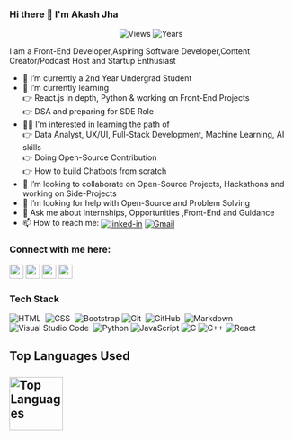 ### Hi there 👋 I'm Akash Jha

<!--
**akashthedeveloper/akashthedeveloper** is a ✨ _special_ ✨ repository because its `README.md` (this file) appears on your GitHub profile.

Here are some ideas to get you started:
-->
<p align="center">
  <img src="https://komarev.com/ghpvc/?username=akashthedevelopero&label=Views" alt="Views">
  <img src="https://badges.pufler.dev/years/akashthedeveloper" alt="Years"></a>
</p>

I am a Front-End Developer,Aspiring Software Developer,Content Creator/Podcast Host and Startup Enthusiast
- 🔭 I’m currently a 2nd Year Undergrad Student
- 🌱 I’m currently learning  <br>
        👉 React.js in depth, Python & working on Front-End Projects <br>
        👉 DSA and preparing for SDE Role
-  👩‍💻 I'm interested in learning the path of <br>
        👉 Data Analyst, UX/UI, Full-Stack Development, Machine Learning, AI skills <br>
        👉 Doing Open-Source Contribution <br>
        👉 How to build Chatbots from scratch
- 👯 I’m looking to collaborate on Open-Source Projects, Hackathons and working on Side-Projects 
- 🤔 I’m looking for help with Open-Source and Problem Solving
- 💬 Ask me about Internships, Opportunities ,Front-End and Guidance
- 📫 How to reach me: [<img align="center" alt="linked-in" src="https://img.shields.io/badge/linkedin-%230077B5.svg?&style=for-the-badge&logo=linkedin&logoColor=white" />](https://www.linkedin.com/in/akashjha123/) [<img align="center" alt="Gmail" src="https://img.shields.io/badge/-Gmail-D14836?style=for-the-badge&logo=Gmail&logoColor=white"/>](https://0123akashjha@gmail.com)

### Connect with me here:
<p><a href="https://twitter.com/akash_the_dev"><img src="https://img.shields.io/badge/twitter-%231DA1F2.svg?&style=for-the-badge&logo=twitter&logoColor=white" height=25></a> <a href="https://www.linkedin.com/in/akashjha123/"><img src="https://img.shields.io/badge/linkedin-%230077B5.svg?&style=for-the-badge&logo=linkedin&logoColor=white" height=25></a> <a href=https://www.instagram.com/akashthedeveloper/""><img src="https://img.shields.io/badge/instagram-%23E4405F.svg?&style=for-the-badge&logo=instagram&logoColor=white" height=25></a> <a href="https://akashthedeveloper.medium.com/"><img src="https://img.shields.io/badge/medium-%2312100E.svg?&style=for-the-badge&logo=medium&logoColor=white" height=25></a></p>

### Tech Stack

![HTML](https://img.shields.io/badge/-HTML-05122A?style=flat&logo=HTML5)&nbsp;
![CSS](https://img.shields.io/badge/-CSS-05122A?style=flat&logo=CSS3&logoColor=1572B6)&nbsp;
![Bootstrap](https://img.shields.io/badge/-Bootstrap-05122A?style=flat&logo=bootstrap&logoColor=563D7C)
![Git](https://img.shields.io/badge/-Git-05122A?style=flat&logo=git)&nbsp;
![GitHub](https://img.shields.io/badge/-GitHub-05122A?style=flat&logo=github)&nbsp;
![Markdown](https://img.shields.io/badge/-Markdown-05122A?style=flat&logo=markdown)\
![Visual Studio Code](https://img.shields.io/badge/-Visual%20Studio%20Code-05122A?style=flat&logo=visual-studio-code&logoColor=007ACC)&nbsp;
![Python](https://img.shields.io/badge/-Python-000?&logo=Python)
![JavaScript](https://img.shields.io/badge/-JavaScript-000?&logo=JavaScript)
![C](https://img.shields.io/badge/-C-000?&logo=C)
![C++](https://img.shields.io/badge/-C++-000?&logo=c%2b%2b&logoColor=00599C)
![React](https://img.shields.io/badge/-React-000?&logo=React)

## Top Languages Used<br><br><img height="95px" alt="Top Languages" src="https://github-readme-stats.vercel.app/api/top-langs/?username=akashthedeveloper&hide=html&hide_title=true&hide_border=true&layout=compact&langs_count=6&exclude_repo=comp426,Redventures-Movie-Quotes&text_color=000&icon_color=fff&bg_color=0,52fa5a,4dfcff,c64dff&theme=graywhite" /></a>
